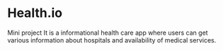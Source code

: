 # Health.io
Mini project
It is a informational health care app where users can get various information about hospitals and availability of medical services.
